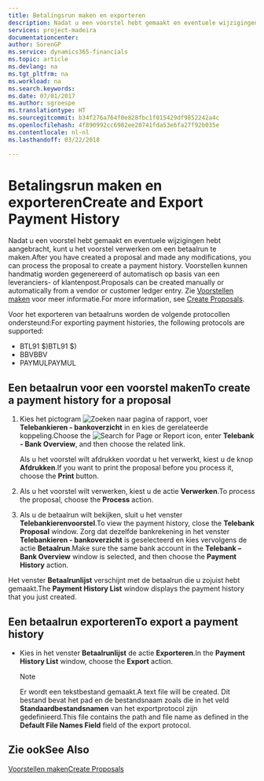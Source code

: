 ```yaml
---
title: Betalingsrun maken en exporteren
description: Nadat u een voorstel hebt gemaakt en eventuele wijzigingen hebt aangebracht, kunt u het voorstel verwerken om een betaalrun te maken. Voorstellen kunnen handmatig worden gegenereerd of automatisch op basis van een leveranciers- of klantenpost.
services: project-madeira
documentationcenter: 
author: SorenGP
ms.service: dynamics365-financials
ms.topic: article
ms.devlang: na
ms.tgt_pltfrm: na
ms.workload: na
ms.search.keywords: 
ms.date: 07/01/2017
ms.author: sgroespe
ms.translationtype: HT
ms.sourcegitcommit: b34f276a764f0e828fbc1f015429df9852242a4c
ms.openlocfilehash: 4f890992cc6982ee20741fda53e6fa27f92b035e
ms.contentlocale: nl-nl
ms.lasthandoff: 03/22/2018

---
```

# <a name="create-and-export-payment-history"></a><span data-ttu-id="ba78e-104">Betalingsrun maken en exporteren</span><span class="sxs-lookup"><span data-stu-id="ba78e-104">Create and Export Payment History</span></span>
<span data-ttu-id="ba78e-105">Nadat u een voorstel hebt gemaakt en eventuele wijzigingen hebt aangebracht, kunt u het voorstel verwerken om een betaalrun te maken.</span><span class="sxs-lookup"><span data-stu-id="ba78e-105">After you have created a proposal and made any modifications, you can process the proposal to create a payment history.</span></span> <span data-ttu-id="ba78e-106">Voorstellen kunnen handmatig worden gegenereerd of automatisch op basis van een leveranciers- of klantenpost.</span><span class="sxs-lookup"><span data-stu-id="ba78e-106">Proposals can be created manually or automatically from a vendor or customer ledger entry.</span></span> <span data-ttu-id="ba78e-107">Zie [Voorstellen maken](how-to-create-proposals.md) voor meer informatie.</span><span class="sxs-lookup"><span data-stu-id="ba78e-107">For more information, see [Create Proposals](how-to-create-proposals.md).</span></span>  

 <span data-ttu-id="ba78e-108">Voor het exporteren van betaalruns worden de volgende protocollen ondersteund:</span><span class="sxs-lookup"><span data-stu-id="ba78e-108">For exporting payment histories, the following protocols are supported:</span></span>  

- <span data-ttu-id="ba78e-109">BTL91 $)</span><span class="sxs-lookup"><span data-stu-id="ba78e-109">BTL91 $)</span></span>  
- <span data-ttu-id="ba78e-110">BBV</span><span class="sxs-lookup"><span data-stu-id="ba78e-110">BBV</span></span>  
- <span data-ttu-id="ba78e-111">PAYMUL</span><span class="sxs-lookup"><span data-stu-id="ba78e-111">PAYMUL</span></span>  

## <a name="to-create-a-payment-history-for-a-proposal"></a><span data-ttu-id="ba78e-112">Een betaalrun voor een voorstel maken</span><span class="sxs-lookup"><span data-stu-id="ba78e-112">To create a payment history for a proposal</span></span>  

1.  <span data-ttu-id="ba78e-113">Kies het pictogram ![Zoeken naar pagina of rapport](../../media/ui-search/search_small.png "pictogram Zoeken naar pagina of rapport"), voer **Telebankieren - bankoverzicht** in en kies de gerelateerde koppeling.</span><span class="sxs-lookup"><span data-stu-id="ba78e-113">Choose the ![Search for Page or Report](../../media/ui-search/search_small.png "Search for Page or Report icon") icon, enter **Telebank - Bank Overview**, and then choose the related link.</span></span>  

    <span data-ttu-id="ba78e-114">Als u het voorstel wilt afdrukken voordat u het verwerkt, kiest u de knop **Afdrukken**.</span><span class="sxs-lookup"><span data-stu-id="ba78e-114">If you want to print the proposal before you process it, choose the **Print** button.</span></span>  

2.  <span data-ttu-id="ba78e-115">Als u het voorstel wilt verwerken, kiest u de actie **Verwerken**.</span><span class="sxs-lookup"><span data-stu-id="ba78e-115">To process the proposal, choose the **Process** action.</span></span>  
3.  <span data-ttu-id="ba78e-116">Als u de betaalrun wilt bekijken, sluit u het venster **Telebankierenvoorstel**.</span><span class="sxs-lookup"><span data-stu-id="ba78e-116">To view the payment history, close the **Telebank Proposal** window.</span></span> <span data-ttu-id="ba78e-117">Zorg dat dezelfde bankrekening in het venster **Telebankieren - bankoverzicht** is geselecteerd en kies vervolgens de actie **Betaalrun**.</span><span class="sxs-lookup"><span data-stu-id="ba78e-117">Make sure the same bank account in the **Telebank – Bank Overview** window is selected, and then choose the **Payment History** action.</span></span>  

<span data-ttu-id="ba78e-118">Het venster **Betaalrunlijst** verschijnt met de betaalrun die u zojuist hebt gemaakt.</span><span class="sxs-lookup"><span data-stu-id="ba78e-118">The **Payment History List** window displays the payment history that you just created.</span></span>  

## <a name="to-export-a-payment-history"></a><span data-ttu-id="ba78e-119">Een betaalrun exporteren</span><span class="sxs-lookup"><span data-stu-id="ba78e-119">To export a payment history</span></span>  

- <span data-ttu-id="ba78e-120">Kies in het venster **Betaalrunlijst** de actie **Exporteren**.</span><span class="sxs-lookup"><span data-stu-id="ba78e-120">In the **Payment History List** window, choose the **Export** action.</span></span>  

    > [!NOTE]  
    >  <span data-ttu-id="ba78e-121">Er wordt een tekstbestand gemaakt.</span><span class="sxs-lookup"><span data-stu-id="ba78e-121">A text file will be created.</span></span> <span data-ttu-id="ba78e-122">Dit bestand bevat het pad en de bestandsnaam zoals die in het veld **Standaardbestandsnamen** van het exportprotocol zijn gedefinieerd.</span><span class="sxs-lookup"><span data-stu-id="ba78e-122">This file contains the path and file name as defined in the **Default File Names Field** field of the export protocol.</span></span>  

## <a name="see-also"></a><span data-ttu-id="ba78e-123">Zie ook</span><span class="sxs-lookup"><span data-stu-id="ba78e-123">See Also</span></span>  
 [<span data-ttu-id="ba78e-124">Voorstellen maken</span><span class="sxs-lookup"><span data-stu-id="ba78e-124">Create Proposals</span></span>](how-to-create-proposals.md)

